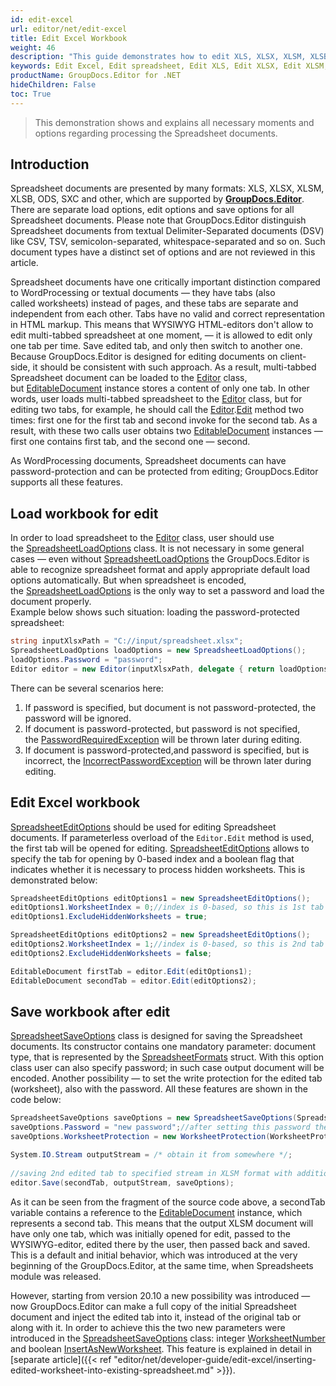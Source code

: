 ```yaml
---
id: edit-excel
url: editor/net/edit-excel
title: Edit Excel Workbook
weight: 46
description: "This guide demonstrates how to edit XLS, XLSX, XLSM, XLSB, ODS, SXC spreadsheets with hidden worksheets, protect edited spreadsheet with password and many other powerful features of GroupDocs.Editor for .NET."
keywords: Edit Excel, Edit spreadsheet, Edit XLS, Edit XLSX, Edit XLSM, Edit XLSB, Edit ODS, Edit SXC
productName: GroupDocs.Editor for .NET
hideChildren: False
toc: True
---
```

> This demonstration shows and explains all necessary moments and options regarding processing the Spreadsheet documents.

## Introduction

Spreadsheet documents are presented by many formats: XLS, XLSX, XLSM, XLSB, ODS, SXC and other, which are supported by **[GroupDocs.Editor](https://products.groupdocs.com/editor/net)**. There are separate load options, edit options and save options for all Spreadsheet documents. Please note that GroupDocs.Editor distinguish Spreadsheet documents from textual Delimiter-Separated documents (DSV) like CSV, TSV, semicolon-separated, whitespace-separated and so on. Such document types have a distinct set of options and are not reviewed in this article.

Spreadsheet documents have one critically important distinction compared to WordProcessing or textual documents — they have tabs (also called worksheets) instead of pages, and these tabs are separate and independent from each other. Tabs have no valid and correct representation in HTML markup. This means that WYSIWYG HTML-editors don't allow to edit multi-tabbed spreadsheet at one moment, — it is allowed to edit only one tab per time. Save edited tab, and only then switch to another one. Because GroupDocs.Editor is designed for editing documents on client-side, it should be consistent with such approach. As a result, multi-tabbed Spreadsheet document can be loaded to the [Editor](https://apireference.groupdocs.com/net/editor/groupdocs.editor/editor) class, but [EditableDocument](https://apireference.groupdocs.com/net/editor/groupdocs.editor/editabledocument) instance stores a content of only one tab. In other words, user loads multi-tabbed spreadsheet to the [Editor](https://apireference.groupdocs.com/net/editor/groupdocs.editor/editor) class, but for editing two tabs, for example, he should call the [Editor](https://apireference.groupdocs.com/net/editor/groupdocs.editor/editor).[Edit](https://apireference.groupdocs.com/net/editor/groupdocs.editor/editor/methods/edit) method two times: first one for the first tab and second invoke for the second tab. As a result, with these two calls user obtains two [EditableDocument](https://apireference.groupdocs.com/net/editor/groupdocs.editor/editabledocument) instances — first one contains first tab, and the second one — second.

As WordProcessing documents, Spreadsheet documents can have password-protection and can be protected from editing; GroupDocs.Editor supports all these features.

## Load workbook for edit

In order to load spreadsheet to the [Editor](https://apireference.groupdocs.com/net/editor/groupdocs.editor/editor) class, user should use the [SpreadsheetLoadOptions](https://apireference.groupdocs.com/net/editor/groupdocs.editor.options/spreadsheetloadoptions) class. It is not necessary in some general cases — even without [SpreadsheetLoadOptions](https://apireference.groupdocs.com/net/editor/groupdocs.editor.options/spreadsheetloadoptions) the GroupDocs.Editor is able to recognize spreadsheet format and apply appropriate default load options automatically. But when spreadsheet is encoded, the [SpreadsheetLoadOptions](https://apireference.groupdocs.com/net/editor/groupdocs.editor.options/spreadsheetloadoptions) is the only way to set a password and load the document properly.   
Example below shows such situation: loading the password-protected spreadsheet:

```csharp
string inputXlsxPath = "C://input/spreadsheet.xlsx";
SpreadsheetLoadOptions loadOptions = new SpreadsheetLoadOptions();
loadOptions.Password = "password";
Editor editor = new Editor(inputXlsxPath, delegate { return loadOptions; });
```

There can be several scenarios here:

1. If password is specified, but document is not password-protected, the password will be ignored.
2. If document is password-protected, but password is not specified, the [PasswordRequiredException](https://apireference.groupdocs.com/net/editor/groupdocs.editor/passwordrequiredexception) will be thrown later during editing.
3. If document is password-protected,and password is specified, but is incorrect, the [IncorrectPasswordException](https://apireference.groupdocs.com/net/editor/groupdocs.editor/incorrectpasswordexception) will be thrown later during editing.

## Edit Excel workbook

[SpreadsheetEditOptions](https://apireference.groupdocs.com/net/editor/groupdocs.editor.options/spreadsheeteditoptions) should be used for editing Spreadsheet documents. If parameterless overload of the `Editor.Edit` method is used, the first tab will be opened for editing. [SpreadsheetEditOptions](https://apireference.groupdocs.com/net/editor/groupdocs.editor.options/spreadsheeteditoptions) allows to specify the tab for opening by 0-based index and a boolean flag that indicates whether it is necessary to process hidden worksheets. This is demonstrated below:

```csharp
SpreadsheetEditOptions editOptions1 = new SpreadsheetEditOptions();
editOptions1.WorksheetIndex = 0;//index is 0-based, so this is 1st tab
editOptions1.ExcludeHiddenWorksheets = true;

SpreadsheetEditOptions editOptions2 = new SpreadsheetEditOptions();
editOptions2.WorksheetIndex = 1;//index is 0-based, so this is 2nd tab
editOptions2.ExcludeHiddenWorksheets = false;

EditableDocument firstTab = editor.Edit(editOptions1);
EditableDocument secondTab = editor.Edit(editOptions2);
```

## Save workbook after edit

[SpreadsheetSaveOptions](https://apireference.groupdocs.com/net/editor/groupdocs.editor.options/spreadsheetsaveoptions) class is designed for saving the Spreadsheet documents. Its constructor contains one mandatory parameter: document type, that is represented by the [SpreadsheetFormats](https://apireference.groupdocs.com/net/editor/groupdocs.editor.formats/spreadsheetformats) struct. With this option class user can also specify password; in such case output document will be encoded. Another possibility — to set the write protection for the edited tab (worksheet), also with the password. All these features are shown in the code below:

```csharp
SpreadsheetSaveOptions saveOptions = new SpreadsheetSaveOptions(SpreadsheetFormats.Xlsm);
saveOptions.Password = "new password";//after setting this password the output XLSM will be encoded and thus cannot be opened without password anymore
saveOptions.WorksheetProtection = new WorksheetProtection(WorksheetProtectionType.All, "write password");//this is a write-protection; even after opening user should specify password for editing

System.IO.Stream outputStream = /* obtain it from somewhere */;
  
//saving 2nd edited tab to specified stream in XLSM format with additional parameters
editor.Save(secondTab, outputStream, saveOptions);
```

As it can be seen from the fragment of the source code above, a secondTab variable contains a reference to the [EditableDocument](https://apireference.groupdocs.com/net/editor/groupdocs.editor/editabledocument) instance, which represents a second tab. This means that the output XLSM document will have only one tab, which was initially opened for edit, passed to the WYSIWYG-editor, edited there by the user, then passed back and saved. This is a default and initial behavior, which was introduced at the very beginning of the GroupDocs.Editor, at the same time, when Spreadsheets module was released.

However, starting from version 20.10 a new possibility was introduced — now GroupDocs.Editor can make a full copy of the initial Spreadsheet document and inject the edited tab into it, instead of the original tab or along with it. In order to achieve this the two new parameters were introduced in the [SpreadsheetSaveOptions](https://apireference.groupdocs.com/net/editor/groupdocs.editor.options/spreadsheetsaveoptions) class: integer [WorksheetNumber](https://apireference.groupdocs.com/net/editor/groupdocs.editor.options/spreadsheetsaveoptions/properties/WorksheetNumber) and boolean [InsertAsNewWorksheet](https://apireference.groupdocs.com/net/editor/groupdocs.editor.options/spreadsheetsaveoptions/properties/InsertAsNewWorksheet). This feature is explained in detail in [separate article]({{< ref "editor/net/developer-guide/edit-excel/inserting-edited-worksheet-into-existing-spreadsheet.md" >}}).
